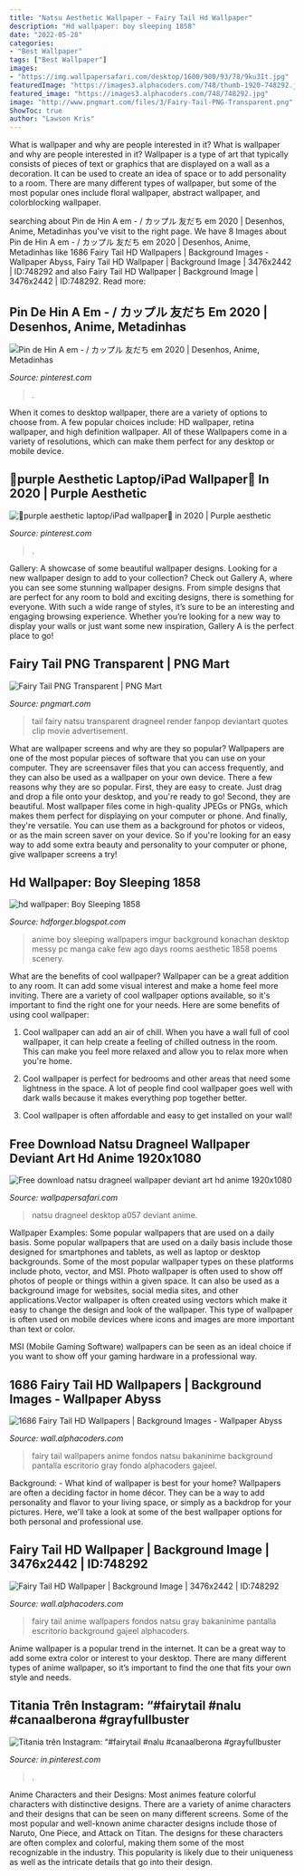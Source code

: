 ```yaml
---
title: "Natsu Aesthetic Wallpaper ~ Fairy Tail Hd Wallpaper"
description: "Hd wallpaper: boy sleeping 1858"
date: "2022-05-28"
categories:
- "Best Wallpaper"
tags: ["Best Wallpaper"]
images:
- "https://img.wallpapersafari.com/desktop/1600/900/93/78/9ku3It.jpg"
featuredImage: "https://images3.alphacoders.com/748/thumb-1920-748292.jpg"
featured_image: "https://images3.alphacoders.com/748/748292.jpg"
image: "http://www.pngmart.com/files/3/Fairy-Tail-PNG-Transparent.png"
ShowToc: true
author: "Lawson Kris"
---
```



What is wallpaper and why are people interested in it?
What is wallpaper and why are people interested in it?
Wallpaper is a type of art that typically consists of pieces of text or graphics that are displayed on a wall as a decoration. It can be used to create an idea of space or to add personality to a room. There are many different types of wallpaper, but some of the most popular ones include floral wallpaper, abstract wallpaper, and colorblocking wallpaper.

	

		
searching about Pin de Hin A em - / カップル 友だち em 2020 | Desenhos, Anime, Metadinhas you've visit to the right page. We have 8 Images about Pin de Hin A em - / カップル 友だち em 2020 | Desenhos, Anime, Metadinhas like 1686 Fairy Tail HD Wallpapers | Background Images - Wallpaper Abyss, Fairy Tail HD Wallpaper | Background Image | 3476x2442 | ID:748292 and also Fairy Tail HD Wallpaper | Background Image | 3476x2442 | ID:748292. Read more:
		
    
## Pin De Hin A Em - / カップル 友だち Em 2020 | Desenhos, Anime, Metadinhas

<img loading=lazy src="https://i.pinimg.com/736x/c2/26/54/c226540a70e01ee0485cbc73b96257bc.jpg" onerror="this.onerror=null;this.src='https://tse4.mm.bing.net/th?id=OIP.fQm8PeGzZgxvbnAurQmncgHaHa&amp;pid=15.1';" alt="Pin de Hin A em - / カップル 友だち em 2020 | Desenhos, Anime, Metadinhas">

_Source: pinterest.com_

>. 

	

When it comes to desktop wallpaper, there are a variety of options to choose from. A few popular choices include: HD wallpaper, retina wallpaper, and high definition wallpaper. All of these Wallpapers come in a variety of resolutions, which can make them perfect for any desktop or mobile device. 

    
## 💜purple Aesthetic Laptop/iPad Wallpaper💜 In 2020 | Purple Aesthetic

<img loading=lazy src="https://i.pinimg.com/736x/46/a2/0a/46a20a747876603fbf1827ae1b5c9721.jpg" onerror="this.onerror=null;this.src='https://tse1.mm.bing.net/th?id=OIP.npIGmbAjYeHQh_wSDL-5cQHaFj&amp;pid=15.1';" alt="💜purple aesthetic laptop/iPad wallpaper💜 in 2020 | Purple aesthetic">

_Source: pinterest.com_

>. 

	

Gallery: A showcase of some beautiful wallpaper designs.
Looking for a new wallpaper design to add to your collection? Check out Gallery A, where you can see some stunning wallpaper designs. From simple designs that are perfect for any room to bold and exciting designs, there is something for everyone. With such a wide range of styles, it’s sure to be an interesting and engaging browsing experience. Whether you’re looking for a new way to display your walls or just want some new inspiration, Gallery A is the perfect place to go!





	
	
    
## Fairy Tail PNG Transparent | PNG Mart

<img loading=lazy src="http://www.pngmart.com/files/3/Fairy-Tail-PNG-Transparent.png" onerror="this.onerror=null;this.src='https://tse1.mm.bing.net/th?id=OIP.2nOr1RcM60POFwFF1s9M0AHaEq&amp;pid=15.1';" alt="Fairy Tail PNG Transparent | PNG Mart">

_Source: pngmart.com_

>tail fairy natsu transparent dragneel render fanpop deviantart quotes clip movie advertisement. 

	

What are wallpaper screens and why are they so popular?
Wallpapers are one of the most popular pieces of software that you can use on your computer. They are screensaver files that you can access frequently, and they can also be used as a wallpaper on your own device. There a few reasons why they are so popular. First, they are easy to create. Just drag and drop a file onto your desktop, and you're ready to go! Second, they are beautiful. Most wallpaper files come in high-quality JPEGs or PNGs, which makes them perfect for displaying on your computer or phone. And finally, they're versatile. You can use them as a background for photos or videos, or as the main screen saver on your device. So if you're looking for an easy way to add some extra beauty and personality to your computer or phone, give wallpaper screens a try!

    
## Hd Wallpaper: Boy Sleeping 1858

<img loading=lazy src="http://2.bp.blogspot.com/-T1OfESxa_t8/UfCBrAviELI/AAAAAAAAFeg/n6U2XwNwhvQ/s1600/book%2520hatsuga_%2528dmaigmai%2529%2520original%2520paper%2520sleeping+hd+wallpaper+++[animefullfights.com].jpg" onerror="this.onerror=null;this.src='https://tse3.mm.bing.net/th?id=OIP.UR_e3yXZUZRB7f_Yblos4wHaDs&amp;pid=15.1';" alt="hd wallpaper: Boy Sleeping 1858">

_Source: hdforger.blogspot.com_

>anime boy sleeping wallpapers imgur background konachan desktop messy pc manga cake few ago days rooms aesthetic 1858 poems scenery. 

	

What are the benefits of cool wallpaper?
Wallpaper can be a great addition to any room. It can add some visual interest and make a home feel more inviting. There are a variety of cool wallpaper options available, so it's important to find the right one for your needs. Here are some benefits of using cool wallpaper: 
1. Cool wallpaper can add an air of chill. When you have a wall full of cool wallpaper, it can help create a feeling of chilled outness in the room. This can make you feel more relaxed and allow you to relax more when you're home. 

2. Cool wallpaper is perfect for bedrooms and other areas that need some lightness in the space. A lot of people find cool wallpaper goes well with dark walls because it makes everything pop together better. 

3. Cool wallpaper is often affordable and easy to get installed on your wall!

    
## Free Download Natsu Dragneel Wallpaper Deviant Art Hd Anime 1920x1080

<img loading=lazy src="https://img.wallpapersafari.com/desktop/1600/900/93/78/9ku3It.jpg" onerror="this.onerror=null;this.src='https://tse1.mm.bing.net/th?id=OIP.j0INkn0xAt6_5BL-bqIIswHaEK&amp;pid=15.1';" alt="Free download natsu dragneel wallpaper deviant art hd anime 1920x1080">

_Source: wallpapersafari.com_

>natsu dragneel desktop a057 deviant anime. 

	

Wallpaper Examples: Some popular wallpapers that are used on a daily basis.
Some popular wallpapers that are used on a daily basis include those designed for smartphones and tablets, as well as laptop or desktop backgrounds. Some of the most popular wallpaper types on these platforms include photo, vector, and MSI. 
Photo wallpaper is often used to show off photos of people or things within a given space. It can also be used as a background image for websites, social media sites, and other applications.Vector wallpaper is often created using vectors which make it easy to change the design and look of the wallpaper. This type of wallpaper is often used on mobile devices where icons and images are more important than text or color. 

MSI (Mobile Gaming Software) wallpapers can be seen as an ideal choice if you want to show off your gaming hardware in a professional way.

    
## 1686 Fairy Tail HD Wallpapers | Background Images - Wallpaper Abyss

<img loading=lazy src="https://images3.alphacoders.com/748/thumb-1920-748292.jpg" onerror="this.onerror=null;this.src='https://tse1.mm.bing.net/th?id=OIP.8rWIP_fzzPzX0MRm6Q9ACAHaFN&amp;pid=15.1';" alt="1686 Fairy Tail HD Wallpapers | Background Images - Wallpaper Abyss">

_Source: wall.alphacoders.com_

>fairy tail wallpapers anime fondos natsu bakaninime background pantalla escritorio gray fondo alphacoders gajeel. 

	

Background: - What kind of wallpaper is best for your home?
Wallpapers are often a deciding factor in home décor. They can be a way to add personality and flavor to your living space, or simply as a backdrop for your pictures. Here, we'll take a look at some of the best wallpaper options for both personal and professional use.

    
## Fairy Tail HD Wallpaper | Background Image | 3476x2442 | ID:748292

<img loading=lazy src="https://images3.alphacoders.com/748/748292.jpg" onerror="this.onerror=null;this.src='https://tse1.mm.bing.net/th?id=OIP.9aQXswiVcG6lzYgM4kvbRwHaFN&amp;pid=15.1';" alt="Fairy Tail HD Wallpaper | Background Image | 3476x2442 | ID:748292">

_Source: wall.alphacoders.com_

>fairy tail anime wallpapers fondos natsu gray bakaninime pantalla escritorio background gajeel alphacoders. 

	

Anime wallpaper is a popular trend in the internet. It can be a great way to add some extra color or interest to your desktop. There are many different types of anime wallpaper, so it’s important to find the one that fits your own style and needs.

    
## Titania Trên Instagram: “#fairytail #nalu #canaalberona #grayfullbuster

<img loading=lazy src="https://i.pinimg.com/736x/62/32/63/623263a922622f294105b9c0248e118b.jpg" onerror="this.onerror=null;this.src='https://tse3.mm.bing.net/th?id=OIP.ndJuIyxiRJy-X89ch3LFgQHaHa&amp;pid=15.1';" alt="Titania trên Instagram: “#fairytail #nalu #canaalberona #grayfullbuster">

_Source: in.pinterest.com_

>. 

	

Anime Characters and their Designs: Most animes feature colorful characters with distinctive designs.
There are a variety of anime characters and their designs that can be seen on many different screens. Some of the most popular and well-known anime character designs include those of Naruto, One Piece, and Attack on Titan. The designs for these characters are often complex and colorful, making them some of the most recognizable in the industry. This popularity is likely due to their uniqueness as well as the intricate details that go into their design.


